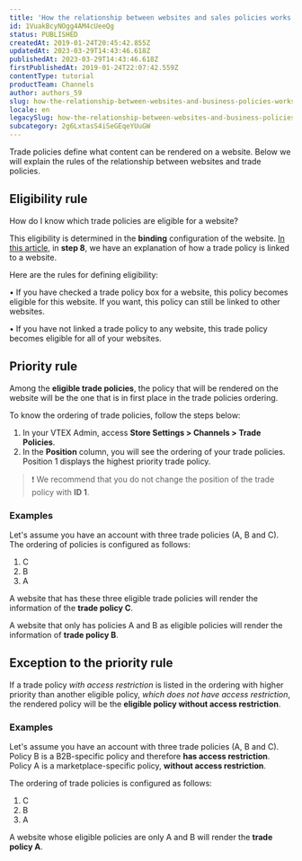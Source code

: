 ```yaml
---
title: 'How the relationship between websites and sales policies works'
id: 1VuakBcyNOgg4AM4cUeeQg
status: PUBLISHED
createdAt: 2019-01-24T20:45:42.855Z
updatedAt: 2023-03-29T14:43:46.618Z
publishedAt: 2023-03-29T14:43:46.618Z
firstPublishedAt: 2019-01-24T22:07:42.559Z
contentType: tutorial
productTeam: Channels
author: authors_59
slug: how-the-relationship-between-websites-and-business-policies-works
locale: en
legacySlug: how-the-relationship-between-websites-and-business-policies-works
subcategory: 2g6LxtasS4iSeGEqeYUuGW
---
```


Trade policies define what content can be rendered on a website. Below we will explain the rules of the relationship between websites and trade policies.

## Eligibility rule

How do I know which trade policies are eligible for a website?

This eligibility is determined in the __binding__ configuration of the website. [In this article](/en/tutorial/linking-an-account-name-to-a-website-binding), in __step 8__, we have an explanation of how a trade policy is linked to a website.

Here are the rules for defining eligibility:

&bull; If you have checked a trade policy box for a website, this policy becomes eligible for this website. If you want, this policy can still be linked to other websites.

&bull; If you have not linked a trade policy to any website, this trade policy becomes eligible for all of your websites.

## Priority rule

Among the __eligible trade policies__, the policy that will be rendered on the website will be the one that is in first place in the trade policies ordering.

To know the ordering of trade policies, follow the steps below:

1. In your VTEX Admin, access **Store Settings > Channels > Trade Policies**.
2. In the __Position__ column, you will see the ordering of your trade policies. Position 1 displays the highest priority trade policy.

>❗ We recommend that you do not change the position of the trade policy with **ID 1**.

### Examples

Let's assume you have an account with three trade policies (A, B and C). The ordering of policies is configured as follows:

1. C
2. B
3. A

A website that has these three eligible trade policies will render the information of the __trade policy C__.

A website that only has policies A and B as eligible policies will render the information of __trade policy B__.

## Exception to the priority rule

If a trade policy *with access restriction* is listed in the ordering with higher priority than another eligible policy, *which does not have access restriction*, the rendered policy will be the __eligible policy without access restriction__.

### Examples

Let's assume you have an account with three trade policies (A, B and C). Policy B is a B2B-specific policy and therefore __has access restriction__. Policy A is a marketplace-specific policy, __without access restriction__.

The ordering of trade policies is configured as follows:

1. C
2. B
3. A

A website whose eligible policies are only A and B will render the __trade policy A__.
